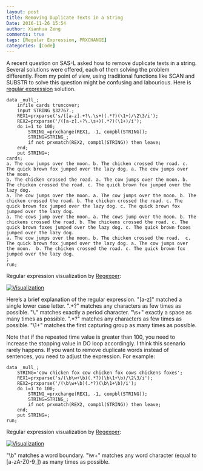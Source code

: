 ```yaml
---
layout: post
title: Removing Duplicate Texts in a String
Date: 2016-11-26 15:54
author: Xianhua Zeng
comments: true
tags: [Regular Expression, PRXCHANGE]
categories: [Code]
---
```

A recent question on SAS-L asked how to remove duplicate texts in a string. Several solutions were offered, each of them solving the problem differently. From my point of view, using traditional functions like SCAN and SUBSTR to solve this question might be confusing and labourious. Here is <span style="text-decoration: none;"><a href="https://en.wikipedia.org/wiki/Regular_expression" target="_blank">regular expression</a></span> solution.
<pre><code>data _null_;
    infile cards truncover;
    input STRING $32767.;
    REX1=prxparse('s/([a-z].+?\.\s+)(.*?)(\1+)/\2\3/i');
    REX2=prxparse('/([a-z].+?\.\s+)(.*?)(\1+)/i');
    do i=1 to 100;
        STRING_=prxchange(REX1, -1, compbl(STRING));
        STRING=STRING_;
        if not prxmatch(REX2, compbl(STRING)) then leave;
    end;
    put STRING=;
cards;
a. The cow jumps over the moon. b. The chicken crossed the road. c. The quick brown fox jumped over the lazy dog. a. The cow jumps over the moon. 
b. The chicken crossed the road. a. The cow jumps over the moon. b. The chicken crossed the road. c. The quick brown fox jumped over the lazy dog.
a. The cow jumps over the moon. a. The cow jumps over the moon. b. The chicken crossed the road. b. The chicken crossed the road. c. The quick brown fox jumped over the lazy dog. c. The quick brown fox jumped over the lazy dog.
a. The cows jump over the moon. a. The cows jump over the moon. b. The chickens crossed the road. b. The chickens crossed the road. c. The quick brown foxes jumped over the lazy dog. c. The quick brown foxes jumped over the lazy dog.
a. The cow jumps over the moon. b. The chicken crossed the road.  c. The quick brown fox jumped over the lazy dog. a. The cow jumps over the moon.  b. The chicken crossed the road. c. The quick brown fox jumped over the lazy dog.
;
run;
</code></pre>
Regular expression visualization by <a href="http://www.regexper.com/" target="_blank"><span style="text-decoration: none;">Regexper</span></a>:
<p><a href="http://www.xianhuazeng.com/en/wp-content/uploads/2016/11/Visualization01.jpg"><img class="aligncenter size-full" src="http://www.xianhuazeng.com/en/wp-content/uploads/2016/11/Visualization01.jpg" alt="Visualization" /></a></p>
Here’s a brief explanation of the regular expression. "[a-z]" matched a single lower case letter. ".+?" matches any characters as few times as possible. "\." matches exactly a period character. "\s+" exactly a space as many times as possible. ".*?" matches any characters as few times as possible. "\1+" matches the first capturing group as many times as possible. 

Note that if the repeated time value is greater than 100, you need to increase the stopping value in DO loop accordingly. I think this scenario rarely happens. If you want to remove duplicate words instead of sentences, you need to adjust the expression. For example:
<pre><code>data _null_;
    STRING='cow chicken fox cow chicken fox cows chickens foxes';
    REX1=prxparse('s/(\b\w+\b)(.*?)(\b\1+\b)/\2\3/i');
    REX2=prxparse('/(\b\w+\b)(.*?)(\b\1+\b)/i');
    do i=1 to 100;
        STRING_=prxchange(REX1, -1, compbl(STRING));
        STRING=STRING_;
        if not prxmatch(REX2, compbl(STRING)) then leave;
    end;
    put STRING=;
run;
</code></pre>
Regular expression visualization by <a href="http://www.regexper.com/" target="_blank"><span style="text-decoration: none;">Regexper</span></a>:
<p><a href="http://www.xianhuazeng.com/en/wp-content/uploads/2016/11/Visualization02.jpg"><img class="aligncenter size-full" src="http://www.xianhuazeng.com/en/wp-content/uploads/2016/11/Visualization02.jpg" alt="Visualization" /></a></p>
"\b" matches a word boundary. "\w+" matches any word character (equal to [a-zA-Z0-9_]) as many times as possible. 